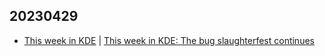 ## 20230429
- [This week in KDE](https://pointieststick.com/) | [This week in KDE: The bug slaughterfest continues](https://pointieststick.com/2023/04/28/this-week-in-kde-the-bug-slaughterfest-continues/)

